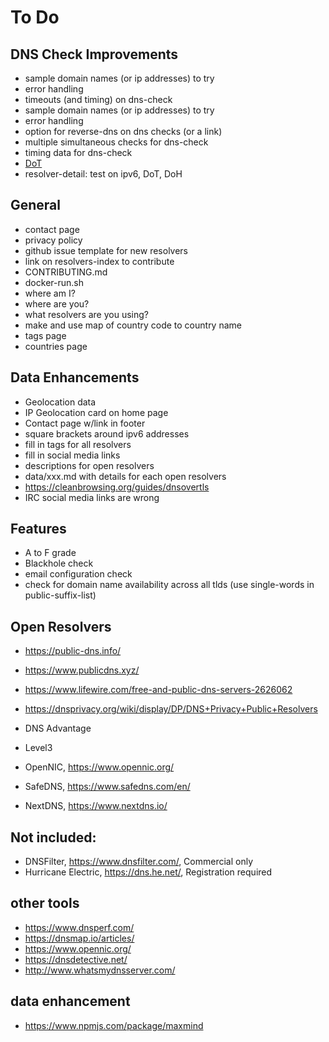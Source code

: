 # To Do

## DNS Check Improvements

* sample domain names (or ip addresses) to try
* error handling
* timeouts (and timing) on dns-check
* sample domain names (or ip addresses) to try
* error handling
* option for reverse-dns on dns checks (or a link)
* multiple simultaneous checks for dns-check
* timing data for dns-check
* [DoT](https://www.npmjs.com/package/dns-over-tls)
* resolver-detail: test on ipv6, DoT, DoH

## General

* contact page
* privacy policy
* github issue template for new resolvers
* link on resolvers-index to contribute
* CONTRIBUTING.md
* docker-run.sh
* where am I?
* where are you?
* what resolvers are you using?
* make and use map of country code to country name
* tags page
* countries page

## Data Enhancements


* Geolocation data
* IP Geolocation card on home page
* Contact page w/link in footer
* square brackets around ipv6 addresses
* fill in tags for all resolvers
* fill in social media links
* descriptions for open resolvers
* data/xxx.md with details for each open resolvers
* https://cleanbrowsing.org/guides/dnsovertls
* IRC social media links are wrong

## Features

* A to F grade
* Blackhole check
* email configuration check
* check for domain name availability across all tlds (use single-words in public-suffix-list)

## Open Resolvers

* https://public-dns.info/
* https://www.publicdns.xyz/
* https://www.lifewire.com/free-and-public-dns-servers-2626062
* https://dnsprivacy.org/wiki/display/DP/DNS+Privacy+Public+Resolvers

* DNS Advantage
* Level3
* OpenNIC, https://www.opennic.org/
* SafeDNS, https://www.safedns.com/en/
* NextDNS, https://www.nextdns.io/

## Not included:

* DNSFilter, https://www.dnsfilter.com/, Commercial only
* Hurricane Electric, https://dns.he.net/, Registration required


## other tools

* https://www.dnsperf.com/
* https://dnsmap.io/articles/
* https://www.opennic.org/
* https://dnsdetective.net/
* http://www.whatsmydnsserver.com/

## data enhancement

* https://www.npmjs.com/package/maxmind
